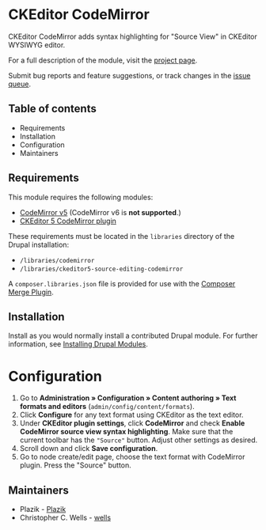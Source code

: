 # CKEditor CodeMirror

CKEditor CodeMirror adds syntax highlighting for "Source View" in
CKEditor WYSIWYG editor.

For a full description of the module, visit the
[project page](https://www.drupal.org/project/ckeditor_codemirror).

Submit bug reports and feature suggestions, or track changes in the
[issue queue](https://www.drupal.org/project/issues/ckeditor_codemirror).


## Table of contents

- Requirements
- Installation
- Configuration
- Maintainers


## Requirements

This module requires the following modules:

- [CodeMirror v5](https://www.npmjs.com/package/codemirror/v/version5)
  (CodeMirror v6 is **not supported**.)
- [CKEditor 5 CodeMirror plugin](https://www.npmjs.com/package/@cdubz/ckeditor5-source-editing-codemirror)

These requirements must be located in the `libraries` directory of the Drupal
installation:

- `/libraries/codemirror`
- `/libraries/ckeditor5-source-editing-codemirror`

A `composer.libraries.json` file is provided for use with the
[Composer Merge Plugin](https://github.com/wikimedia/composer-merge-plugin).


## Installation

Install as you would normally install a contributed Drupal module. For further
information, see
[Installing Drupal Modules](https://www.drupal.org/docs/extending-drupal/installing-drupal-modules).


# Configuration

1. Go to **Administration » Configuration » Content authoring » Text formats
   and editors** (`admin/config/content/formats`).
2. Click **Configure** for any text format using CKEditor as the text editor.
3. Under **CKEditor plugin settings**, click **CodeMirror** and check **Enable
   CodeMirror source view syntax highlighting**. Make sure that the current
   toolbar has the `"Source"` button. Adjust other settings as desired.
4. Scroll down and click **Save configuration**.
5. Go to node create/edit page, choose the text format with CodeMirror plugin.
   Press the "Source" button.


## Maintainers

- Plazik - [Plazik](https://www.drupal.org/u/plazik)
- Christopher C. Wells - [wells](https://www.drupal.org/u/wells)
